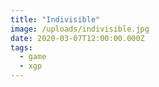 ```yaml
---
title: "Indivisible"
image: /uploads/indivisible.jpg
date: 2020-03-07T12:00:00.000Z
tags:
  - game
  - xgp
---
```


